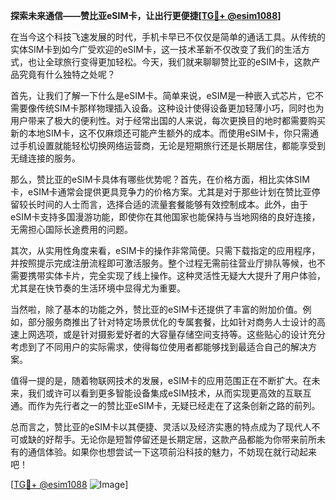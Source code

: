**探索未来通信——赞比亚eSIM卡，让出行更便捷[[TG💪+ @esim1088](https://t.me/s/esim1088)]**

在当今这个科技飞速发展的时代，手机卡早已不仅仅是简单的通话工具。从传统的实体SIM卡到如今广受欢迎的eSIM卡，这一技术革新不仅改变了我们的生活方式，也让全球旅行变得更加轻松。今天，我们就来聊聊赞比亚的eSIM卡，这款产品究竟有什么独特之处呢？

首先，让我们了解一下什么是eSIM卡。简单来说，eSIM是一种嵌入式芯片，它不需要像传统SIM卡那样物理插入设备。这种设计使得设备更加轻薄小巧，同时也为用户带来了极大的便利性。对于经常出国的人来说，每次更换目的地时都需要购买新的本地SIM卡，这不仅麻烦还可能产生额外的成本。而使用eSIM卡，你只需通过手机设置就能轻松切换网络运营商，无论是短期旅行还是长期居住，都能享受到无缝连接的服务。

那么，赞比亚的eSIM卡具体有哪些优势呢？首先，在价格方面，相比实体SIM卡，eSIM卡通常会提供更具竞争力的价格方案。尤其是对于那些计划在赞比亚停留较长时间的人士而言，选择合适的流量套餐能够有效控制成本。此外，由于eSIM卡支持多国漫游功能，即使你在其他国家也能保持与当地网络的良好连接，无需担心国际长途费用的问题。

其次，从实用性角度来看，eSIM卡的操作非常简便。只需下载指定的应用程序，并按照提示完成注册流程即可激活服务。整个过程无需前往营业厅排队等候，也不需要携带实体卡片，完全实现了线上操作。这种灵活性无疑大大提升了用户体验，尤其是在快节奏的生活环境中显得尤为重要。

当然啦，除了基本的功能之外，赞比亚的eSIM卡还提供了丰富的附加价值。例如，部分服务商推出了针对特定场景优化的专属套餐，比如针对商务人士设计的高速上网选项，或是针对摄影爱好者的大容量存储空间支持等。这些贴心的设计充分考虑到了不同用户的实际需求，使得每位使用者都能够找到最适合自己的解决方案。

值得一提的是，随着物联网技术的发展，eSIM卡的应用范围正在不断扩大。在未来，我们或许可以看到更多智能设备集成eSIM技术，从而实现更高效的互联互通。而作为先行者之一的赞比亚eSIM卡，无疑已经走在了这条创新之路的前列。

总而言之，赞比亚的eSIM卡以其便捷、灵活以及经济实惠的特点成为了现代人不可或缺的好帮手。无论你是短暂停留还是长期定居，这款产品都能为你带来前所未有的通信体验。如果你也想尝试一下这项前沿科技的魅力，不妨现在就行动起来吧！

[[TG💪+ @esim1088](https://t.me/s/esim1088) ![Image](https://i.postimg.cc/4NQfJmqS/Snipaste-2025-05-13-00-14-12.png)]